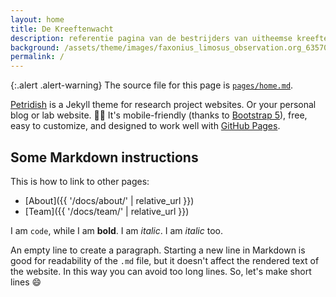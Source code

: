 ```yaml
---
layout: home
title: De Kreeftenwacht
description: referentie pagina van de bestrijders van uitheemse kreeften in Vlaanderen
background: /assets/theme/images/faxonius_limosus_observation.org_63570315.jpg
permalink: /
---
```


{:.alert .alert-warning}
The source file for this page is [`pages/home.md`](https://raw.githubusercontent.com/inbo/craywatch/main/pages/home.md).

[Petridish](https://github.com/peterdesmet/petridish) is a Jekyll theme for research project websites. Or your personal blog or lab website. 👩‍🔬 It's mobile-friendly (thanks to [Bootstrap 5](https://getbootstrap.com/docs/5.1/)), free, easy to customize, and designed to work well with [GitHub Pages](https://pages.github.com/).

## Some Markdown instructions

This is how to link to other pages:

- [About]({{ '/docs/about/' | relative_url }})
- [Team]({{ '/docs/team/' | relative_url }})

I am `code`, while I am **bold**. I am *italic*. I am _italic_ too.

An empty line to create a paragraph.
Starting a new line in Markdown is good for readability of the `.md` file, but it doesn't affect the rendered text of the website.
In this way you can avoid too long lines.
So, let's make short lines 😄 
 